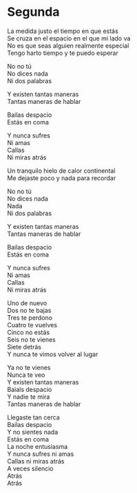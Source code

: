 # Segunda  

La medida justo el tiempo en que estás  
Se cruza en el espacio en el que mi lado va  
No es que seas alguien realmente especial  
Tengo harto tiempo y te puedo esperar  

No no tú  
No dices nada  
Ni dos palabras  

Y existen tantas maneras  
Tantas maneras de hablar  

Bailas despacio  
Estás en coma  

Y nunca sufres  
Ni amas  
Callas  
Ni miras atrás  

Un tranquilo hielo de calor continental  
Me dejaste poco y nada para recordar  

No no tú  
No dices nada  
Nada  
Ni dos palabras  

Y existen tantas maneras  
Tantas maneras de hablar  

Bailas despacio  
Estás en coma  

Y nunca sufres  
Ni amas  
Callas  
Ni miras atrás  

Uno de nuevo  
Dos no te bajas  
Tres te perdono  
Cuatro te vuelves  
Cinco no estás  
Seis no te vienes  
Siete detrás  
Y nunca te vimos volver al lugar  

Ya no te vienes  
Nunca te veo  
Y existen tantas maneras  
Baials despacio  
Y nadie te mira  
Tantas maneras de hablar  

Llegaste tan cerca  
Bailas despacio  
Y no sientes nada  
Estás en coma  
La noche entusiasma  
Y nunca sufres ni amas  
Callas ni miras atrás  
A veces silencio  
Atrás  
Atrás  
